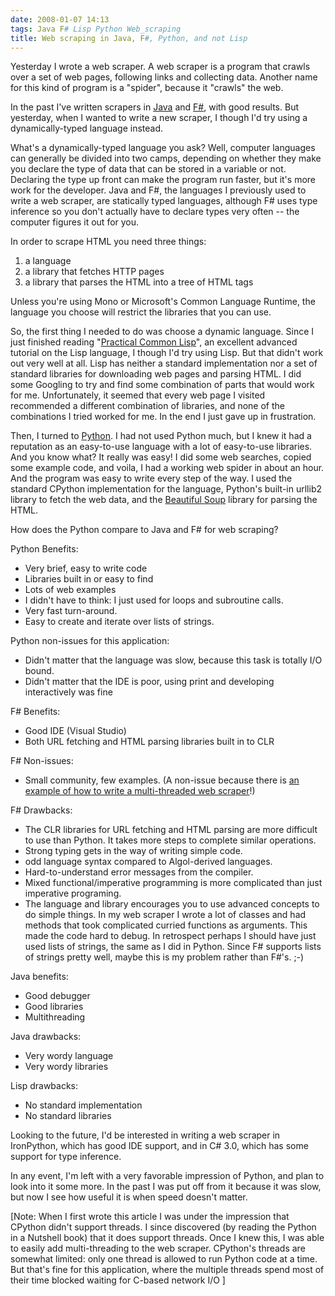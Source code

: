 ```yaml
---
date: 2008-01-07 14:13
tags: Java F# Lisp Python Web_scraping
title: Web scraping in Java, F#, Python, and not Lisp
---
```


Yesterday I wrote a web scraper. A web scraper is a program that crawls over a
set of web pages, following links and collecting data. Another name for this
kind of program is a "spider", because it "crawls" the web.

In the past I've
written scrapers in [Java](http://www.java.com/en/) and
[F#](http://research.microsoft.com/fsharp/fsharp.aspx), with good results. But
yesterday, when I wanted to write a new scraper, I though I'd try using a
dynamically-typed language instead.

What's a dynamically-typed language you
ask? Well, computer languages can generally be divided into two camps,
depending on whether they make you declare the type of data that can be stored
in a variable or not. Declaring the type up front can make the program run
faster, but it's more work for the developer. Java and F#, the languages I
previously used to write a web scraper, are statically typed languages,
although F# uses type inference so you don't actually have to declare types
very often -- the computer figures it out for you.

In order to scrape HTML you need three things:

1. a language
2. a library that fetches HTTP pages
3. a library that parses the HTML into a tree of HTML tags

Unless you're using Mono or Microsoft's Common Language Runtime, the language
you choose will restrict the libraries that you can use.

So, the first thing I
needed to do was choose a dynamic language. Since I just finished reading
"[Practical Common Lisp](http://www.gigamonkeys.com/book/)", an excellent
advanced tutorial on the Lisp language, I though I'd try using Lisp. But that
didn't work out very well at all. Lisp has neither a standard implementation
nor a set of standard libraries for downloading web pages and parsing HTML. I
did some Googling to try and find some combination of parts that would work
for me. Unfortunately, it seemed that every web page I visited recommended a
different combination of libraries, and none of the combinations I tried
worked for me. In the end I just gave up in frustration.

Then, I turned to
[Python](http://www.python.org/). I had not used Python much, but I knew it
had a reputation as an easy-to-use language with a lot of easy-to-use
libraries. And you know what? It really was easy! I did some web searches,
copied some example code, and voila, I had a working web spider in about an
hour. And the program was easy to write every step of the way. I used the
standard CPython implementation for the language, Python's built-in urllib2
library to fetch the web data, and the [Beautiful
Soup](http://www.crummy.com/software/BeautifulSoup/) library for parsing the
HTML.

How does the Python compare to Java and F# for web scraping?

Python Benefits:

* Very brief, easy to write code
* Libraries built in or easy to find
* Lots of web examples
* I didn't have to think: I just used for loops and subroutine calls.
* Very fast turn-around.
* Easy to create and iterate over lists of strings.

Python non-issues for this application:

* Didn't matter that the language was slow, because this task is totally I/O bound.
* Didn't matter that the IDE is poor, using print and developing interactively was fine

F# Benefits:

* Good IDE (Visual Studio)
* Both URL fetching and HTML parsing libraries built in to CLR

F# Non-issues:

* Small community, few examples. (A non-issue because there is [an example of how to write a multi-threaded web scraper](http://cs.hubfs.net/forums/thread/94.aspx)!)

F# Drawbacks:

* The CLR libraries for URL fetching and HTML parsing are more difficult to use than Python. It takes more steps to complete similar operations.
* Strong typing gets in the way of writing simple code.
* odd language syntax compared to Algol-derived languages.
* Hard-to-understand error messages from the compiler.
* Mixed functional/imperative programming is more complicated than just imperative programing.
* The language and library encourages you to use advanced concepts to do simple things. In my web scraper I wrote a lot of classes and had methods that took complicated curried functions as arguments. This made the code hard to debug. In retrospect perhaps I should have just used lists of strings, the same as I did in Python. Since F# supports lists of strings pretty well, maybe this is my problem rather than F#'s. ;-)

Java benefits:

* Good debugger
* Good libraries
* Multithreading

Java drawbacks:

* Very wordy language
* Very wordy libraries

Lisp drawbacks:

* No standard implementation
* No standard libraries

Looking to the future, I'd be interested in writing a web scraper in
IronPython, which has good IDE support, and in C# 3.0, which has some support
for type inference.

In any event, I'm left with a very favorable impression of
Python, and plan to look into it some more. In the past I was put off from it
because it was slow, but now I see how useful it is when speed doesn't matter.

[Note: When I first wrote this article I was under the impression that CPython
didn't support threads. I since discovered (by reading the Python in a
Nutshell book) that it does support threads. Once I knew this, I was able to
easily add multi-threading to the web scraper. CPython's threads are somewhat
limited: only one thread is allowed to run Python code at a time. But that's
fine for this application, where the multiple threads spend most of their time
blocked waiting for C-based network I/O ]
